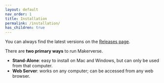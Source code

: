 ```yaml
---
layout: default
nav_order: 1
title: Installation
permalink: /installation/
has_children: true
---
```


You can always find the latest versions on the [Releases page](https://github.com/makermadecnc/makerverse/releases/).

There are **two primary ways** to run Makerverse.

- **Stand-Alone**: easy to install on Mac and Windows, but can only be used from that computer.
- **Web Server**: works on any computer; can be accessed from any web browser.